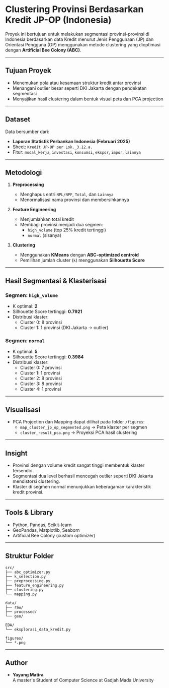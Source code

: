
# Clustering Provinsi Berdasarkan Kredit JP-OP (Indonesia)

Proyek ini bertujuan untuk melakukan segmentasi provinsi-provinsi di Indonesia berdasarkan data Kredit menurut Jenis Penggunaan (JP) dan Orientasi Pengguna (OP) menggunakan metode clustering yang dioptimasi dengan **Artificial Bee Colony (ABC)**.

---

## Tujuan Proyek

- Menemukan pola atau kesamaan struktur kredit antar provinsi
- Menangani outlier besar seperti DKI Jakarta dengan pendekatan segmentasi
- Menyajikan hasil clustering dalam bentuk visual peta dan PCA projection

---

## Dataset

Data bersumber dari:
- **Laporan Statistik Perbankan Indonesia (Februari 2025)**
- Sheet: `Kredit JP-OP per Lok._3.12.a.`
- Fitur: `modal_kerja`, `investasi`, `konsumsi`, `ekspor`, `impor`, `lainnya`

---

## Metodologi

1. **Preprocessing**
   - Menghapus entri `NPL/NPF`, `Total`, dan `Lainnya`
   - Menormalisasi nama provinsi dan membersihkannya

2. **Feature Engineering**
   - Menjumlahkan total kredit
   - Membagi provinsi menjadi dua segmen:
     - `high_volume` (top 25% kredit tertinggi)
     - `normal` (sisanya)

3. **Clustering**
   - Menggunakan **KMeans** dengan **ABC-optimized centroid**
   - Pemilihan jumlah cluster (`k`) menggunakan **Silhouette Score**

---

##  Hasil Segmentasi & Klasterisasi

###  Segmen: `high_volume`
- K optimal: **2**
- Silhouette Score tertinggi: **0.7921**
- Distribusi klaster:
  - Cluster 0: 8 provinsi
  - Cluster 1: 1 provinsi (DKI Jakarta → outlier)

###  Segmen: `normal`
- K optimal: **5**
- Silhouette Score tertinggi: **0.3984**
- Distribusi klaster:
  - Cluster 0: 7 provinsi
  - Cluster 1: 1 provinsi
  - Cluster 2: 8 provinsi
  - Cluster 3: 8 provinsi
  - Cluster 4: 1 provinsi

---

## Visualisasi

- PCA Projection dan Mapping dapat dilihat pada folder `/figures`:
  - `map_cluster_jp_op_segmented.png` → Peta klaster per segmen
  - `cluster_result_pca.png` → Proyeksi PCA hasil clustering

---

## Insight

- Provinsi dengan volume kredit sangat tinggi membentuk klaster tersendiri.
- Segmentasi dua level berhasil mencegah outlier seperti DKI Jakarta mendistorsi clustering.
- Klaster di segmen normal menunjukkan keberagaman karakteristik kredit provinsi.

---

## Tools & Library

- Python, Pandas, Scikit-learn
- GeoPandas, Matplotlib, Seaborn
- Artificial Bee Colony (custom optimizer)

---

## Struktur Folder

```
src/
├── abc_optimizer.py
├── k_selection.py
├── preprocessing.py
├── feature_engineering.py
├── clustering.py
└── mapping.py

data/
├── raw/
├── processed/
└── geo/

EDA/
└── eksplorasi_data_kredit.py

figures/
└── *.png
```

---

## Author

- **Yayang Matira**  
  A master's Student of Computer Science at Gadjah Mada University

